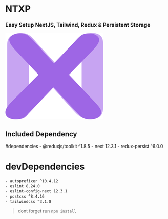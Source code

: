# NTXP
### Easy Setup NextJS, Tailwind, Redux & Persistent Storage
![ntxp](image.png)


## Included Dependency

#dependencies
    - @reduxjs/toolkit ^1.8.5
    - next 12.3.1
    - redux-persist ^6.0.0
  
# devDependencies 
    - autoprefixer ^10.4.12
    - eslint 8.24.0
    - eslint-config-next 12.3.1
    - postcss ^8.4.16
    - tailwindcss ^3.1.8


> dont forget run `npm install`

